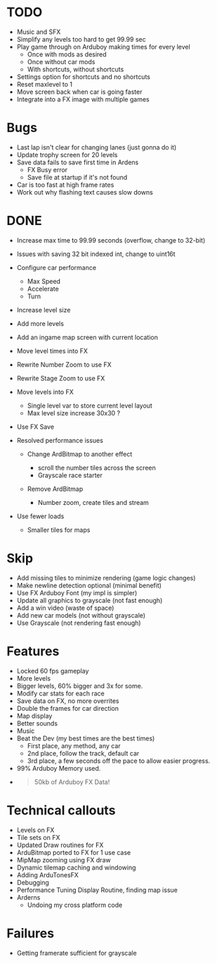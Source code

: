 # TODO
- Music and SFX
- Simplify any levels too hard to get 99.99 sec
- Play game through on Arduboy making times for every level
    - Once with mods as desired
    - Once without car mods
    - With shortcuts, without shortcuts
- Settings option for shortcuts and no shortcuts
- Reset maxlevel to 1
- Move screen back when car is going faster
- Integrate into a FX image with multiple games

# Bugs
- Last lap isn't clear for changing lanes (just gonna do it)
- Update trophy screen for 20 levels
- Save data fails to save first time in Ardens
    - FX Busy error
    - Save file at startup if it's not found
- Car is too fast at high frame rates    
- Work out why flashing text causes slow downs

# DONE
- Increase max time to 99.99 seconds (overflow, change to 32-bit)
- Issues with saving 32 bit indexed int, change to uint16t

- Configure car performance
    - Max Speed
    - Accelerate
    - Turn

- Increase level size
- Add more levels

- Add an ingame map screen with current location
- Move level times into FX
- Rewrite Number Zoom to use FX
- Rewrite Stage Zoom to use FX
- Move levels into FX
    - Single level var to store current level layout
    - Max level size increase 30x30 ?
- Use FX Save
- Resolved performance issues
    - Change ArdBitmap to another effect 
        - scroll the number tiles across the screen
        - Grayscale race starter

    - Remove ArdBitmap
        - Number zoom, create tiles and stream
- Use fewer loads 
    - Smaller tiles for maps

# Skip
- Add missing tiles to minimize rendering (game logic changes)
- Make newline detection optional (minimal benefit)
- Use FX Arduboy Font (my impl is simpler)
- Update all graphics to grayscale (not fast enough)
- Add a win video (waste of space)
- Add new car models (not without grayscale)
- Use Grayscale (not rendering fast enough)


# Features
- Locked 60 fps gameplay
- More levels
- Bigger levels, 60% bigger and 3x for some.
- Modify car stats for each race
- Save data on FX, no more overrites
- Double the frames for car direction
- Map display
- Better sounds
- Music
- Beat the Dev (my best times are the best times)
    - First place, any method, any car
    - 2nd place, follow the track, default car
    - 3rd place, a few seconds off the pace to allow easier progress.
- 99% Arduboy Memory used.
- >50kb of Arduboy FX Data!

# Technical callouts
- Levels on FX
- Tile sets on FX
- Updated Draw routines for FX
- ArduBitmap ported to FX for 1 use case
- MipMap zooming using FX draw
- Dynamic tilemap caching and windowing
- Adding ArduTonesFX
- Debugging
- Performance Tuning Display Routine, finding map issue
- Arderns
    - Undoing my cross platform code

# Failures
- Getting framerate sufficient for grayscale


